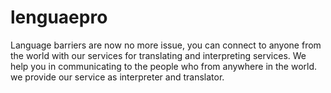 # lenguaepro
Language barriers are now no more issue, you can connect to anyone from the world with our services for translating and interpreting services. We help you in communicating to the people who from anywhere in the world. we provide our service as interpreter and translator.
